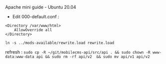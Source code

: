 Apache mini guide - Ubuntu 20.04

- Edit 000-default.conf :
```
<Directory /var/www/html>
	AllowOverride all
</Directory>
```

`ln -s ../mods-available/rewrite.load rewrite.load`

refresh :
`sudo cp -R ~/git/mobilecms-api/src/api . && sudo chown -R www-data:www-data api && sudo rm -rf api/v2  && sudo mv api/v1 api/v2`